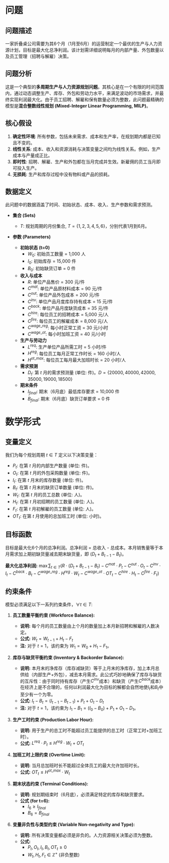 # 问题

## 问题描述
一家折叠桌公司需要为其6个月（1月至6月）的运营制定一个最优的生产与人力资源计划，目标是最大化总净利润。该计划需详细说明每月的内部产量、外包数量以及员工管理（招聘与解雇）决策。

## 问题分析
这是一个典型的**多周期生产与人力资源规划问题**。其核心是在一个有限的时间范围内，通过动态调整生产、库存、外包和劳动力水平，来满足波动的市场需求，并最终实现利润最大化。由于员工招聘、解雇和保有数量必须为整数，此问题最精确的模型是**混合整数线性规划 (Mixed-Integer Linear Programming, MILP)**。

## 核心假设
1.  **确定性环境**: 所有参数，包括未来需求、成本和生产率，在规划期内都是已知且不变的。
2.  **线性关系**: 成本、收入和资源消耗与决策变量之间均为线性关系。例如，生产成本与产量成正比。
3.  **即时性**: 招聘、解雇、生产和外包都在当月完成并生效。新雇佣的员工当月即可投入生产。
4.  **无损耗**: 生产和库存过程中没有物料或产品的损耗。

## 数据定义
此问题中的数据涵盖了时间、初始状态、成本、收入、生产参数和需求预测。

*   **集合 (Sets)**
    *   $T$: 规划周期的月份集合, $T = \{1, 2, 3, 4, 5, 6\}$，分别代表1月到6月。

*   **参数 (Parameters)**
    *   **初始状态 (t=0)**
        *   $W_0$: 初始员工数量 = 1,000 人
        *   $I_0$: 初始库存 = 15,000 件
        *   $B_0$: 初始缺货订单 = 0 件
    *   **收入与成本**
        *   $R$: 单位产品售价 = 300 元/件
        *   $C^{mat}$: 单位产品原材料成本 = 90 元/件
        *   $C^{out}$: 单位产品外包成本 = 200 元/件
        *   $C^{inv}$: 单位产品月度库存持有成本 = 15 元/件
        *   $C^{back}$: 单位产品月度缺货成本 = 35 元/件
        *   $C^{hire}$: 每位员工的招聘成本 = 5,000 元/人
        *   $C^{fire}$: 每位员工的解雇成本 = 8,000 元/人
        *   $C^{wage\_reg}$: 每小时正常工资 = 30 元/小时
        *   $C^{wage\_ot}$: 每小时加班工资 = 40 元/小时
    *   **生产与劳动力**
        *   $L^{req}$: 生产单位产品所需工时 = 5 小时/件
        *   $H^{reg}$: 每位员工每月正常工作时长 = 160 小时/人
        *   $H^{ot\_max}$: 每位员工每月最大加班时长 = 20 小时/人
    *   **需求预测**
        *   $D_t$: 第 $t$ 月的需求预测量 (单位: 件)。$D = \{20000, 40000, 42000, 35000, 19000, 18500\}$
    *   **期末条件**
        *   $I_{final}$: 期末（6月底）最低库存要求 = 10,000 件
        *   $B_{final}$: 期末（6月底）缺货订单要求 = 0 件

# 数学形式

## 变量定义
我们为每个规划周期 $t \in T$ 定义以下决策变量：

*   $P_t$: 在第 $t$ 月的内部生产数量 (单位: 件)。
*   $O_t$: 在第 $t$ 月的外包采购数量 (单位: 件)。
*   $I_t$: 在第 $t$ 月末的库存数量 (单位: 件)。
*   $B_t$: 在第 $t$ 月末的缺货订单数量 (单位: 件)。
*   $W_t$: 在第 $t$ 月的员工总数 (单位: 人)。
*   $H_t$: 在第 $t$ 月初招聘的员工数量 (单位: 人)。
*   $F_t$: 在第 $t$ 月初解雇的员工数量 (单位: 人)。
*   $OT_t$: 在第 $t$ 月使用的总加班工时 (单位: 小时)。

## 目标函数
目标是最大化6个月的总净利润。总净利润 = 总收入 - 总成本。本月销售量等于本月需求加上期初缺货量减去期末缺货量，即 $(D_t + B_{t-1} - B_t)$。

**最大化总净利润:**
$\max \sum_{t \in T} \left( R \cdot (D_t + B_{t-1} - B_t) - C^{mat} \cdot P_t - C^{out} \cdot O_t - C^{inv} \cdot I_t - C^{back} \cdot B_t - C^{wage\_reg} \cdot H^{reg} \cdot W_t - C^{wage\_ot} \cdot OT_t - C^{hire} \cdot H_t - C^{fire} \cdot F_t \right)$

## 约束条件
模型必须满足以下一系列约束条件，$\forall t \in T$:

1.  **员工数量平衡约束 (Workforce Balance):**
    *   **说明:** 每个月的员工数量由上个月的数量加上本月新招聘和解雇的人数决定。
    *   **公式:** $W_t = W_{t-1} + H_t - F_t$
    *   **注:** 对于 $t=1$，该约束为 $W_1 = W_0 + H_1 - F_1$。

2.  **库存与缺货平衡约束 (Inventory & Backorder Balance):**
    *   **说明:** 本月末的净库存（库存减缺货）等于上月末的净库存，加上本月总供给（内部生产+外包），减去本月需求。此公式巧妙地确保了库存与缺货的互斥性：由于同时持有库存（产生$C^{inv}$成本）和缺货（产生$C^{back}$成本）在经济上是不合理的，任何以利润最大化为目标的解都会自然地使$I_t$和$B_t$中至少有一个为零。
    *   **公式:** $I_t - B_t = (I_{t-1} - B_{t-1}) + P_t + O_t - D_t$
    *   **注:** 对于 $t=1$，该约束为 $I_1 - B_1 = (I_0 - B_0) + P_1 + O_1 - D_1$。

3.  **生产工时约束 (Production Labor Hour):**
    *   **说明:** 用于生产的总工时不能超过员工能提供的总工时（正常工时+加班工时）。
    *   **公式:** $L^{req} \cdot P_t \le H^{reg} \cdot W_t + OT_t$

4.  **加班工时上限约束 (Overtime Limit):**
    *   **说明:** 当月总加班时长不能超过全体员工的最大允许加班时长。
    *   **公式:** $OT_t \le H^{ot\_max} \cdot W_t$

5.  **期末状态约束 (Terminal Conditions):**
    *   **说明:** 规划期结束时（6月底），必须满足特定的库存和缺货要求。
    *   **公式 (for t=6):**
        *   $I_6 \ge I_{final}$
        *   $B_6 = B_{final}$

6.  **变量非负性与类型约束 (Variable Non-negativity and Type):**
    *   **说明:** 所有决策变量都必须是非负的。人力资源相关决策必须为整数。
    *   **公式:**
        *   $P_t, O_t, I_t, B_t, OT_t \ge 0$
        *   $W_t, H_t, F_t \in \mathbb{Z}^+$ (非负整数)